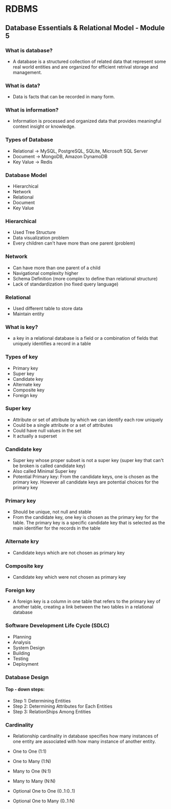 # RDBMS

## Database Essentials & Relational Model - Module 5

### What is database?

- A database is a structured collection of related data that represent some real world entities and are organized for efficient retrival storage and management.

### What is data?

- Data is facts that can be recorded in many form.

### What is information?

- Information is processed and organized data that provides meaningful context insight or knowledge.

### Types of Database

- Relational -> MySQL, PostgreSQL, SQLite, Microsoft SQL Server
- Document -> MongoDB, Amazon DynamoDB
- Key Value -> Redis

### Database Model

- Hierarchical
- Network
- Relational
- Document
- Key Value

### Hierarchical

- Used Tree Structure
- Data visualization problem
- Every children can't have more than one parent (problem)

### Network

- Can have more than one parent of a child
- Navigational complexity higher
- Schema Definition (more complex to define than relational structure)
- Lack of standardization (no fixed query language)

### Relational

- Used different table to store data
- Maintain entity

### What is key?

- a key in a relational database is a field or a combination of fields that uniquely identifies a record in a table

### Types of key

- Primary key
- Super key
- Candidate key
- Alternate key
- Composite key
- Foreign key

### Super key

- Attribute or set of attribute by which we can identify each row uniquely
- Could be a single attribute or a set of attributes
- Could have null values in the set
- It actually a superset

### Candidate key

- Super key whose proper subset is not a super key (super key that can't be broken is called candidate key)
- Also called Minimal Super key
- Potential Primary key: From the candidate keys, one is chosen as the primary key. However all candidate keys are potential choices for the primary key

### Primary key

- Should be unique, not null and stable
- From the candidate key, one key is chosen as the primary key for the table. The primary key is a specific candidate key that is selected as the main identifier for the records in the table

### Alternate kry

- Candidate keys which are not chosen as primary key

### Composite key

- Candidate key which were not chosen as primary key

### Foreign key

- A foreign key is a column in one table that refers to the primary key of another table, creating a link between the two tables in a relational database

### Software Development Life Cycle (SDLC)

- Planning
- Analysis
- System Design
- Building
- Testing
- Deployment

### Database Design
#### Top - down steps:
- Step 1: Determining Entities
- Step 2: Determining Attributes for Each Entities
- Step 3: RelationShips Among Entities

### Cardinality
- Relationship cardinality in database specifies how many instances of one entity are associated with how many instance of another entity.

- One to One (1:1)
- One to Many (1:N)
- Many to One (N:1)
- Many to Many (N:N)
- Optional One to One (0..1:0..1)
- Optional One to Many (0..1:N)